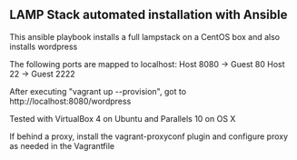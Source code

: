 ## LAMP Stack automated installation with Ansible ##

This ansible playbook installs a full lampstack on a CentOS box and also installs wordpress

The following ports are mapped to localhost:
Host 8080 -> Guest 80
Host 22   -> Guest 2222

After executing "vagrant up --provision", got to http://localhost:8080/wordpress

Tested with VirtualBox 4 on Ubuntu and Parallels 10 on OS X

If behind a proxy, install the vagrant-proxyconf plugin and configure proxy as needed in the Vagrantfile
